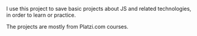 I use this project to save basic projects about JS and related technologies, in order to learn or practice.

The projects are mostly from Platzi.com courses.
